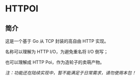 # HTTPOI

## 简介

这是一个基于 Go 从 TCP 封装的高自由 HTTP 实现。

名称可以理解为 HTTP I/O，为避免重名将 I/O 倒写；

也可以理解成 HTTP Poi，作为造轮子的卖萌产物。

*注：功能还在陆续实现中，暂不能满足于日常需求，请勿使用本包！*
